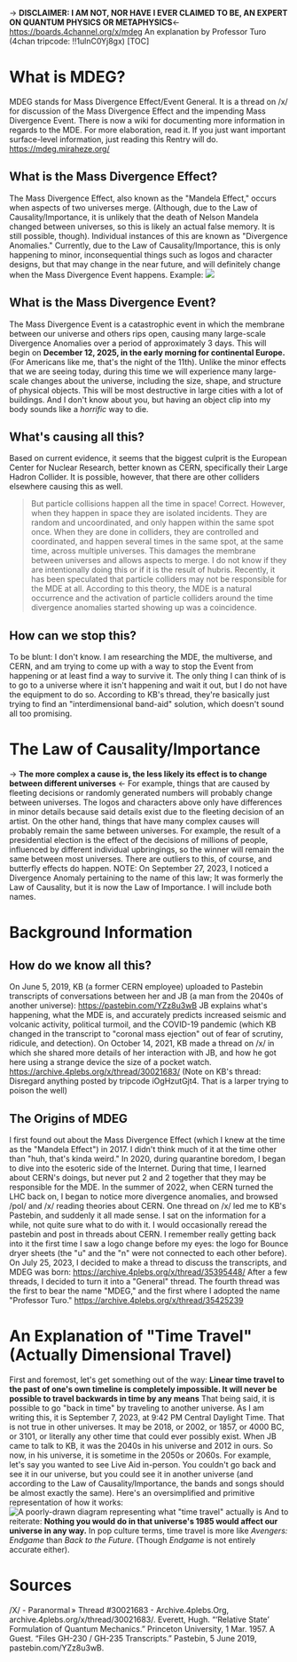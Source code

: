 -> **DISCLAIMER: I AM NOT, NOR HAVE I EVER CLAIMED TO BE, AN EXPERT ON QUANTUM PHYSICS OR METAPHYSICS**<-
https://boards.4channel.org/x/mdeg
An explanation by Professor Turo (4chan tripcode: !!1ulnC0Yj8gx)
[TOC]
# What is MDEG?
MDEG stands for Mass Divergence Effect/Event General. It is a thread on /x/ for discussion of the Mass Divergence Effect and the impending Mass Divergence Event. 
There is now a wiki for documenting more information in regards to the MDE. For more elaboration, read it. If you just want important surface-level information, just reading this Rentry will do. 
https://mdeg.miraheze.org/
## What is the Mass Divergence Effect?
The Mass Divergence Effect, also known as the "Mandela Effect," occurs when aspects of two universes merge. (Although, due to the Law of Causality/Importance, it is unlikely that the death of Nelson Mandela changed between universes, so this is likely an actual false memory. It is still possible, though). Individual instances of this are known as "Divergence Anomalies." Currently, due to the Law of Causality/Importance, this is only happening to minor, inconsequential things such as logos and character designs, but that may change in the near future, and will definitely change when the Mass Divergence Event happens. 
Example:
![](https://imgs.search.brave.com/OQJT-9jJq0HSMzcvIdMSGn5Y0Iwd3A1tbDhPPjyk9qE/rs:fit:860:0:0/g:ce/aHR0cHM6Ly9pbm5v/dGVjaHRvZGF5LmNv/bS93cC1jb250ZW50/L3VwbG9hZHMvMjAy/Mi8wOC9tYW5kZWxh/X2VmZmVjdF8xNjAw/LmpwZw)
## What is the Mass Divergence Event?
The Mass Divergence Event is a catastrophic event in which the membrane between our universe and others rips open, causing many large-scale Divergence Anomalies over a period of approximately 3 days. This will begin on **December 12, 2025, in the early morning for continental Europe.** (For Americans like me, that's the night of the 11th). Unlike the minor effects that we are seeing today, during this time we will experience many large-scale changes about the universe, including the size, shape, and structure of physical objects. This will be most destructive in large cities with a lot of buildings. And I don't know about you, but having an object clip into my body sounds like a *horrific* way to die. 
## What's causing all this?
Based on current evidence, it seems that the biggest culprit is the European Center for Nuclear Research, better known as CERN, specifically their Large Hadron Collider. It is possible, however, that there are other colliders elsewhere causing this as well. 
>But particle collisions happen all the time in space!
Correct. However, when they happen in space they are isolated incidents. They are random and uncoordinated, and only happen within the same spot once. When they are done in colliders, they are controlled and coordinated, and happen several times in the same spot, at the same time, across multiple universes. This damages the membrane between universes and allows aspects to merge. I do not know if they are intentionally doing this or if it is the result of hubris. 
Recently, it has been speculated that particle colliders may not be responsible for the MDE at all. According to this theory, the MDE is a natural occurrence and the activation of particle colliders around the time divergence anomalies started showing up was a coincidence. 
## How can we stop this?
To be blunt: I don't know. I am researching the MDE, the multiverse, and CERN, and am trying to come up with a way to stop the Event from happening or at least find a way to survive it. The only thing I can think of is to go to a universe where it isn't happening and wait it out, but I do not have the equipment to do so. According to KB's thread, they're basically just trying to find an "interdimensional band-aid" solution, which doesn't sound all too promising. 
# The Law of Causality/Importance
-> **The more complex a cause is, the less likely its effect is to change between different universes** <-
For example, things that are caused by fleeting decisions or randomly generated numbers will probably change between universes. The logos and characters above only have differences in minor details because said details exist due to the fleeting decision of an artist. 
On the other hand, things that have many complex causes will probably remain the same between universes. For example, the result of a presidential election is the effect of the decisions of millions of people, influenced by different individual upbringings, so the winner will remain the same between most universes. There are outliers to this, of course, and butterfly effects do happen. 
NOTE: On September 27, 2023, I noticed a Divergence Anomaly pertaining to the name of this law; It was formerly the Law of Causality, but it is now the Law of Importance. I will include both names. 
# Background Information
## How do we know all this?
On June 5, 2019, KB (a former CERN employee) uploaded to Pastebin transcripts of conversations between her and JB (a man from the 2040s of another universe):
https://pastebin.com/YZz8u3wB
JB explains what's happening, what the MDE is, and accurately predicts increased seismic and volcanic activity, political turmoil, and the COVID-19 pandemic (which KB changed in the transcript to "coronal mass ejection"  out of fear of scrutiny, ridicule, and detection). 
On October 14, 2021, KB made a thread on /x/ in which she shared more details of her interaction with JB, and how he got here using a strange device the size of a pocket watch. 
https://archive.4plebs.org/x/thread/30021683/
(Note on KB's thread: Disregard anything posted by tripcode iOgHzutGjt4. That is a larper trying to poison the well)
## The Origins of MDEG
I first found out about the Mass Divergence Effect (which I knew at the time as the "Mandela Effect") in 2017. I didn't think much of it at the time other than "huh, that's kinda weird." 
In 2020, during quarantine boredom, I began to dive into the esoteric side of the Internet. During that time, I learned about CERN's doings, but never put 2 and 2 together that they may be responsible for the MDE. 
In the summer of 2022, when CERN turned the LHC back on, I began to notice more divergence anomalies, and browsed /pol/ and /x/ reading theories about CERN. One thread on /x/ led me to KB's Pastebin, and suddenly it all made sense. I sat on the information for a while, not quite sure what to do with it. I would occasionally reread the pastebin and post in threads about CERN. I remember really getting back into it the first time I saw a logo change before my eyes: the logo for Bounce dryer sheets (the "u" and the "n" were not connected to each other before). 
On July 25, 2023, I decided to make a thread to discuss the transcripts, and MDEG was born:
https://archive.4plebs.org/x/thread/35395448/
After a few threads, I decided to turn it into a "General" thread. The fourth thread was the first to bear the name "MDEG," and the first where I adopted the name "Professor Turo." 
https://archive.4plebs.org/x/thread/35425239
# An Explanation of "Time Travel" (Actually Dimensional Travel)
First and foremost, let's get something out of the way: **Linear time travel to the past of one's own timeline is completely impossible. It will never be possible to travel backwards in time by any means**
That being said, it is possible to go "back in time" by traveling to another universe. As I am writing this, it is September 7, 2023, at 9:42 PM Central Daylight Time. That is not true in other universes. It may be 2018, or 2002, or 1857, or 4000 BC, or 3101, or literally any other time that could ever possibly exist. When JB came to talk to KB, it was the 2040s in his universe and 2012 in ours. So now, in his universe, it is sometime in the 2050s or 2060s. 
For example, let's say you wanted to see Live Aid in-person. You couldn't go back and see it in our universe, but you could see it in another universe (and according to the Law of Causality/Importance, the bands and songs should be almost exactly the same). 
Here's an oversimplified and primitive representation of how it works:
![A poorly-drawn diagram representing what "time travel" actually is](https://i.imgur.com/picMwfm.png)
And to reiterate: **Nothing you would do in that universe's 1985 would affect our universe in any way.**
In pop culture terms, time travel is more like *Avengers: Endgame* than *Back to the Future*. (Though *Endgame* is not entirely accurate either).
# Sources
/X/ - Paranormal » Thread #30021683 - Archive.4plebs.Org, archive.4plebs.org/x/thread/30021683/.
Everett, Hugh. “‘Relative State’ Formulation of Quantum Mechanics.” Princeton University, 1 Mar. 1957. 
A Guest. “Files GH-230 / GH-235 Transcripts.” Pastebin, 5 June 2019, pastebin.com/YZz8u3wB.